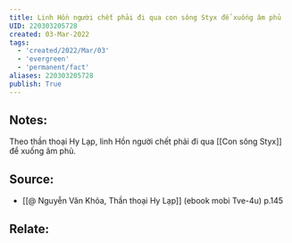 ```yaml
---
title: Linh Hồn người chết phải đi qua con sông Styx để xuống âm phủ
UID: 220303205728
created: 03-Mar-2022
tags:
  - 'created/2022/Mar/03'
  - 'evergreen'
  - 'permanent/fact'
aliases: 220303205728
publish: True
---
```

## Notes:
Theo thần thoại Hy Lạp, linh Hồn người chết phải đi qua [[Con sông Styx]] để xuống âm phủ.

## Source:
- [[@ Nguyễn Văn Khỏa, Thần thoại Hy Lạp]] (ebook mobi Tve-4u) p.145

## Relate:
